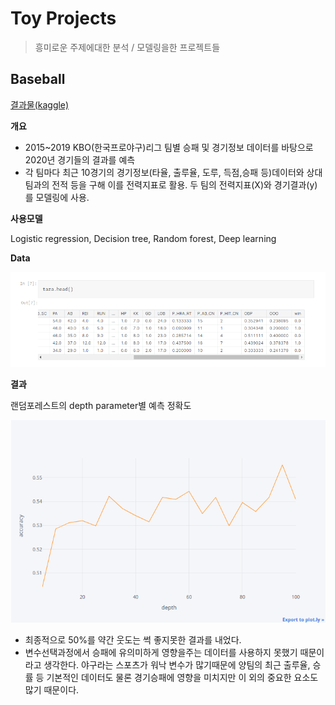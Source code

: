 # Toy Projects

> 흥미로운 주제에대한 분석 / 모델링을한 프로젝트들

## Baseball

[결과물(kaggle)](https://www.kaggle.com/park123/baseball-league-match-prediction-by-ml-algorithms)

**개요**

- 2015~2019 KBO(한국프로야구)리그 팀별 승패 및 경기정보 데이터를 바탕으로 2020년 경기들의 결과를 예측
- 각 팀마다 최근 10경기의 경기정보(타율, 출루율, 도루, 득점,승패 등)데이터와 상대팀과의 전적 등을 구해 이를 전력지표로 활용. 두 팀의 전력지표(X)와 경기결과(y)를 모델링에 사용.

**사용모델**

Logistic regression, Decision tree, Random forest, Deep learning

**Data**

![kbo_data](./images/kbo_data.png)

**결과**

랜덤포레스트의 depth parameter별 예측 정확도

![rff](./images/kbo_rf.png)

- 최종적으로 50%를 약간 웃도는 썩 좋지못한 결과를 내었다.
- 변수선택과정에서 승패에 유의미하게 영향을주는 데이터를 사용하지 못했기 때문이라고 생각한다. 야구라는 스포츠가 워낙 변수가 많기때문에 양팀의 최근 출루율, 승률 등 기본적인 데이터도 물론 경기승패에 영향을 미치지만 이 외의 중요한 요소도 많기 때문이다.



